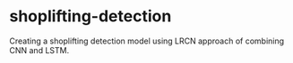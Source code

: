 # shoplifting-detection
Creating a shoplifting detection model using LRCN approach of combining CNN and LSTM.
